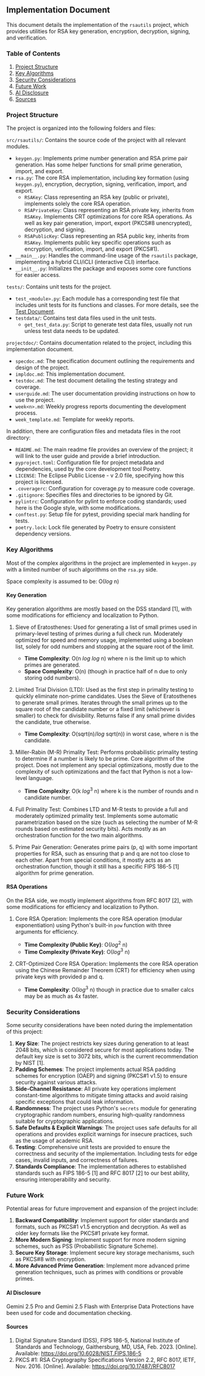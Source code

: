 ## Implementation Document
This document details the implementation of the `rsautils` project, which provides utilities for RSA key generation, encryption, decryption, signing, and verification.

### Table of Contents
1. [Project Structure](#project-structure)
2. [Key Algorithms](#key-algorithms)
3. [Security Considerations](#security-considerations)
4. [Future Work](#future-work)
5. [AI Disclosure](#ai-disclosure)
6. [Sources](#sources)

### Project Structure
The project is organized into the following folders and files:

`src/rsautils/`: Contains the source code of the project with all relevant modules.
- `keygen.py`: Implements prime number generation and RSA prime pair generation. Has some helper functions for small prime generation, import, and export.
- `rsa.py`: The core RSA implementation, including key formation (using `keygen.py`), encryption, decryption, signing, verification, import, and export.
  - `RSAKey`: Class representing an RSA key (public or private), implements solely the core RSA operation.
  - `RSAPrivateKey`: Class representing an RSA private key, inherits from `RSAKey`. Implements CRT optimizations for core RSA operations.
    As well as key pair generation, import, export (PKCS#8 unencrypted), decryption, and signing.
  - `RSAPublicKey`: Class representing an RSA public key, inherits from `RSAKey`. Implements public key specific
operations such as encryption, verification, import, and export (PKCS#1).
- `__main__.py`: Handles the command-line usage of the `rsautils` package, implementing a hybrid CLI/iCLI (interactive CLI) interface.
- `__init__.py`: Initializes the package and exposes some core functions for easier access.

`tests/`: Contains unit tests for the project.
- `test_<module>.py`: Each module has a corresponding test file that includes unit tests for its functions and classes.
  For more details, see the [Test Document](testdoc.md).
- `testdata/`: Contains test data files used in the unit tests.
  - `get_test_data.py`: Script to generate test data files, usually not run unless test data needs to be updated.

`projectdoc/`: Contains documentation related to the project, including this implementation document.
- `specdoc.md`: The specification document outlining the requirements and design of the project.
- `impldoc.md`: This implementation document.
- `testdoc.md`: The test document detailing the testing strategy and coverage.
- `userguide.md`: The user documentation providing instructions on how to use the project.
- `week<n>.md`: Weekly progress reports documenting the development process.
- `week_template.md`: Template for weekly reports.

In addition, there are configuration files and metadata files in the root directory:
- `README.md`: The main readme file provides an overview of the project; it will link to the user guide and provide a brief introduction.
- `pyproject.toml`: Configuration file for project metadata and dependencies, used by the core development tool Poetry.
- `LICENSE`: The Eclipse Public License - v 2.0 file, specifying how this project is licensed.
- `.coveragerc`: Configuration for coverage.py to measure code coverage.
- `.gitignore`: Specifies files and directories to be ignored by Git.
- `pylintrc`: Configuration for pylint to enforce coding standards; used here is the Google style, with some modifications.
- `conftest.py`: Setup file for pytest, providing special mark handling for tests.
- `poetry.lock`: Lock file generated by Poetry to ensure consistent dependency versions.

### Key Algorithms
Most of the complex algorithms in the project are implemented in `keygen.py` with a limited number of such algorithms on
the `rsa.py` side.

Space complexity is assumed to be: O(*log* n)

#### Key Generation
Key generation algorithms are mostly based on the DSS standard [1], with some modifications for efficiency and localization to Python.

1. Sieve of Eratosthenes: Used for generating a list of small primes used in primary-level testing of primes during a full check run.
Moderately optimized for speed and memory usage, implemented using a boolean list, solely for odd numbers and stopping at the square root of the limit.
   - **Time Complexity**: O(n *log* *log* n)   where n is the limit up to which primes are generated.
   - **Space Complexity**: O(n) (though in practice half of n due to only storing odd numbers).

2. Limited Trial Division (LTD): Used as the first step in primality testing to quickly eliminate non-prime candidates. Uses the Sieve of Eratosthenes to generate small primes.
Iterates through the small primes up to the square root of the candidate number or a fixed limit (whichever is smaller) to check for divisibility. Returns false if any small prime divides the candidate, true otherwise.
   - **Time Complexity**: O(sqrt(n)/*log* sqrt(n)) in worst case, where n is the candidate.

3. Miller-Rabin (M-R) Primality Test: Performs probabilistic primality testing to determine if a number is likely to be prime. Core algorithm of the project.
Does not implement any special optimizations, mostly due to the complexity of such optimizations and the fact that Python is not a low-level language.
   - **Time Complexity**: O(k *log*<sup>3</sup> n) where k is the number of rounds and n candidate number.

4. Full Primality Test: Combines LTD and M-R tests to provide a full and moderately optimized primality test.
Implements some automatic parametrization based on the size (such as selecting the number of M-R rounds based on estimated security bits).
Acts mostly as an orchestration function for the two main algorithms.

5. Prime Pair Generation: Generates prime pairs (p, q) with some important properties for RSA, such as ensuring that p and q are not too close to each other.
Apart from special conditions, it mostly acts as an orchestration function, though it still has a specific FIPS 186-5 [1] algorithm for prime generation.

#### RSA Operations
On the RSA side, we mostly implement algorithms from RFC 8017 [2], with some modifications for efficiency and localization to Python.

1. Core RSA Operation: Implements the core RSA operation (modular exponentiation) using Python's built-in `pow` function with three arguments for efficiency.
   - **Time Complexity (Public Key)**: O(*log*<sup>2</sup> n)
   - **Time Complexity (Private Key)**: O(*log*<sup>3</sup> n)

2. CRT-Optimized Core RSA Operation: Implements the core RSA operation using the Chinese Remainder Theorem (CRT) for efficiency when using private keys with provided p and q.
   - **Time Complexity**: O(*log*<sup>3</sup> n) though in practice due to smaller calcs may be as much as 4x faster.

### Security Considerations
Some security considerations have been noted during the implementation of this project:
1. **Key Size**: The project restricts key sizes during generation to at least 2048 bits, which is considered secure for most applications today. The default key size is set to 3072 bits, which is the current recommendation by NIST [1].
2. **Padding Schemes**: The project implements actual RSA padding schemes for encryption (OAEP) and signing (PKCS#1 v1.5) to ensure security against various attacks.
3. **Side-Channel Resistance**: All private key operations implement constant-time algorithms to mitigate timing attacks and avoid raising specific exceptions that could leak information.
4. **Randomness**: The project uses Python's `secrets` module for generating cryptographic random numbers, ensuring high-quality randomness suitable for cryptographic applications.
5. **Safe Defaults & Explicit Warnings**: The project uses safe defaults for all operations and provides explicit warnings for insecure practices, such as the usage of academic RSA.
6. **Testing**: Comprehensive unit tests are provided to ensure the correctness and security of the implementation. Including tests for edge cases, invalid inputs, and correctness of failures.
7. **Standards Compliance**: The implementation adheres to established standards such as FIPS 186-5 [1] and RFC 8017 [2] to our best ability, ensuring interoperability and security.

### Future Work
Potential areas for future improvement and expansion of the project include:
1. **Backward Compatibility**: Implement support for older standards and formats, such as PKCS#1 v1.5 encryption and decryption. As well as older key formats like the PKCS#1 private key format.
2. **More Modern Signing**: Implement support for more modern signing schemes, such as PSS (Probabilistic Signature Scheme).
3. **Secure Key Storage**: Implement secure key storage mechanisms, such as PKCS#8 with encryption.
4. **More Advanced Prime Generation**: Implement more advanced prime generation techniques, such as primes with conditions or provable primes.

#### AI Disclosure
Gemini 2.5 Pro and Gemini 2.5 Flash with Enterprise Data Protections have been used for code and documentation checking.

#### Sources
1. Digital Signature Standard (DSS), FIPS 186-5, National Institute of Standards and Technology, Gaithersburg, MD, USA, Feb. 2023. [Online]. Available: https://doi.org/10.6028/NIST.FIPS.186-5
2. PKCS #1: RSA Cryptography Specifications Version 2.2, RFC 8017, IETF, Nov. 2016. [Online]. Available: https://doi.org/10.17487/RFC8017